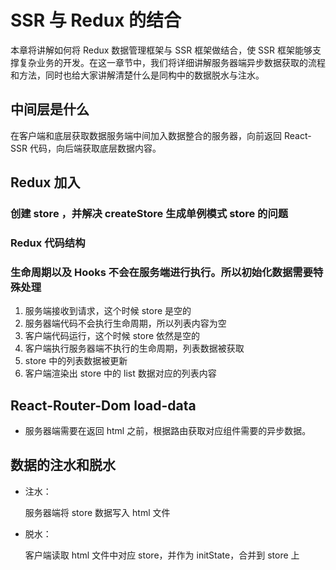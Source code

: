 # SSR 与 Redux 的结合

本章将讲解如何将 Redux 数据管理框架与 SSR 框架做结合，使 SSR 框架能够支撑复杂业务的开发。在这一章节中，我们将详细讲解服务器端异步数据获取的流程和方法，同时也给大家讲解清楚什么是同构中的数据脱水与注水。

## 中间层是什么

在客户端和底层获取数据服务端中间加入数据整合的服务器，向前返回 React-SSR 代码，向后端获取底层数据内容。

## Redux 加入

### 创建 store ，并解决 createStore 生成单例模式 store 的问题

### Redux 代码结构

### 生命周期以及 Hooks 不会在服务端进行执行。所以初始化数据需要特殊处理

1. 服务端接收到请求，这个时候 store 是空的
2. 服务器端代码不会执行生命周期，所以列表内容为空
3. 客户端代码运行，这个时候 store 依然是空的
4. 客户端执行服务器端不执行的生命周期，列表数据被获取
5. store 中的列表数据被更新
6. 客户端渲染出 store 中的 list 数据对应的列表内容

## React-Router-Dom load-data

- 服务器端需要在返回 html 之前，根据路由获取对应组件需要的异步数据。

## 数据的注水和脱水

- 注水：

  服务器端将 store 数据写入 html 文件

- 脱水：

  客户端读取 html 文件中对应 store，并作为 initState，合并到 store 上
